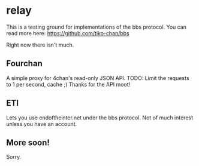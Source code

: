 relay
=====

This is a testing ground for implementations of the bbs protocol.
You can read more here: https://github.com/tiko-chan/bbs

Right now there isn't much.

Fourchan
---
A simple proxy for 4chan's read-only JSON API. TODO: Limit the requests to 1 per second, cache ;)
Thanks for the API moot!

ETI
---
Lets you use endoftheinter.net under the bbs protocol. Not of much interest unless you have an account.

More soon!
----
Sorry.

